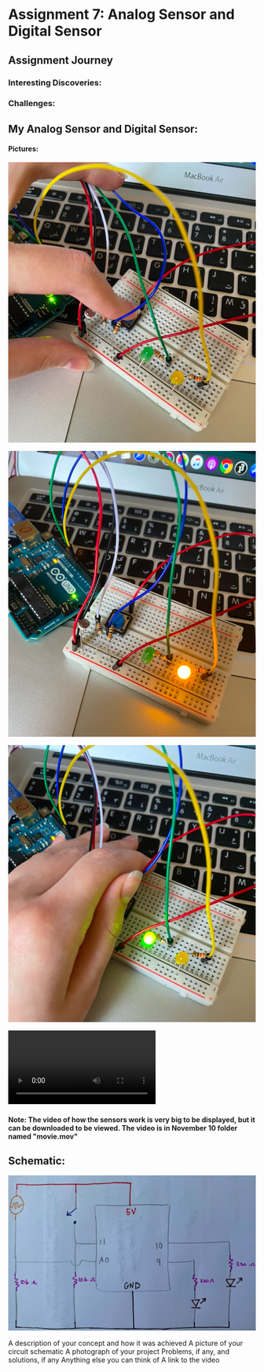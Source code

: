 # Assignment 7: Analog Sensor and Digital Sensor

## Assignment Journey

### Interesting Discoveries:


### Challenges:


## My Analog Sensor and Digital Sensor:

#### Pictures:

![](IMG1.png)

![](IMG2.png)

![](IMG3.png)

![](movie.mov)

#### Note: The video of how the sensors work is very big to be displayed, but it can be downloaded to be viewed. The video is in November 10 folder named "movie.mov"

## Schematic:

![](IMG.png)


A description of your concept and how it was achieved
A picture of your circuit schematic
A photograph of your project
Problems, if any, and solutions, if any
Anything else you can think of
A link to the video
